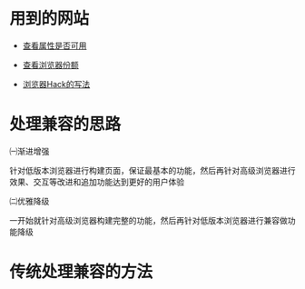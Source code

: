 # 用到的网站

- [查看属性是否可用](http://caniuse.com/)
- [查看浏览器份额](https://tongji.baidu.com/research/site)

- [浏览器Hack的写法](http://browserhacks.com/)



# 处理兼容的思路

㈠渐进增强

针对低版本浏览器进行构建页面，保证最基本的功能，然后再针对高级浏览器进行效果、交互等改进和追加功能达到更好的用户体验

㈡优雅降级

一开始就针对高级浏览器构建完整的功能，然后再针对低版本浏览器进行兼容做功能降级



# 传统处理兼容的方法

